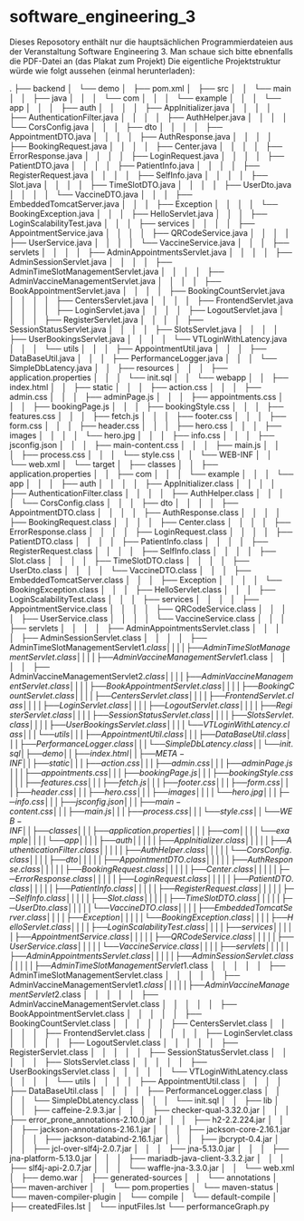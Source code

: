 # software_engineering_3

Dieses Reposotory enthält nur die hauptsächlichen Programmierdateien aus der Veranstaltung Software Engineering 3.
Man schaue sich bitte ebnenfalls die PDF-Datei an (das Plakat zum Projekt)
Die eigentliche Projektstruktur würde wie folgt aussehen (einmal herunterladen):

.
├── backend
│   └── demo
│       ├── pom.xml
│       ├── src
│       │   └── main
│       │       ├── java
│       │       │   └── com
│       │       │       └── example
│       │       │           └── app
│       │       │               ├── auth
│       │       │               │   ├── AppInitializer.java
│       │       │               │   ├── AuthenticationFilter.java
│       │       │               │   ├── AuthHelper.java
│       │       │               │   └── CorsConfig.java
│       │       │               ├── dto
│       │       │               │   ├── AppointmentDTO.java
│       │       │               │   ├── AuthResponse.java
│       │       │               │   ├── BookingRequest.java
│       │       │               │   ├── Center.java
│       │       │               │   ├── ErrorResponse.java
│       │       │               │   ├── LoginRequest.java
│       │       │               │   ├── PatientDTO.java
│       │       │               │   ├── PatientInfo.java
│       │       │               │   ├── RegisterRequest.java
│       │       │               │   ├── SelfInfo.java
│       │       │               │   ├── Slot.java
│       │       │               │   ├── TimeSlotDTO.java
│       │       │               │   ├── UserDto.java
│       │       │               │   └── VaccineDTO.java
│       │       │               ├── EmbeddedTomcatServer.java
│       │       │               ├── Exception
│       │       │               │   └── BookingException.java
│       │       │               ├── HelloServlet.java
│       │       │               ├── LoginScalabilityTest.java
│       │       │               ├── services
│       │       │               │   ├── AppointmentService.java
│       │       │               │   ├── QRCodeService.java
│       │       │               │   ├── UserService.java
│       │       │               │   └── VaccineService.java
│       │       │               ├── servlets
│       │       │               │   ├── AdminAppointmentsServlet.java
│       │       │               │   ├── AdminSessionServlet.java
│       │       │               │   ├── AdminTimeSlotManagementServlet.java
│       │       │               │   ├── AdminVaccineManagementServlet.java
│       │       │               │   ├── BookAppointmentServlet.java
│       │       │               │   ├── BookingCountServlet.java
│       │       │               │   ├── CentersServlet.java
│       │       │               │   ├── FrontendServlet.java
│       │       │               │   ├── LoginServlet.java
│       │       │               │   ├── LogoutServlet.java
│       │       │               │   ├── RegisterServlet.java
│       │       │               │   ├── SessionStatusServlet.java
│       │       │               │   ├── SlotsServlet.java
│       │       │               │   ├── UserBookingsServlet.java
│       │       │               │   └── VTLoginWithLatency.java
│       │       │               └── utils
│       │       │                   ├── AppointmentUtil.java
│       │       │                   ├── DataBaseUtil.java
│       │       │                   ├── PerformanceLogger.java
│       │       │                   └── SimpleDbLatency.java
│       │       ├── resources
│       │       │   ├── application.properties
│       │       │   └── init.sql
│       │       └── webapp
│       │           ├── index.html
│       │           ├── static
│       │           │   ├── action.css
│       │           │   ├── admin.css
│       │           │   ├── adminPage.js
│       │           │   ├── appointments.css
│       │           │   ├── bookingPage.js
│       │           │   ├── bookingStyle.css
│       │           │   ├── features.css
│       │           │   ├── fetch.js
│       │           │   ├── footer.css
│       │           │   ├── form.css
│       │           │   ├── header.css
│       │           │   ├── hero.css
│       │           │   ├── images
│       │           │   │   └── hero.jpg
│       │           │   ├── info.css
│       │           │   ├── jsconfig.json
│       │           │   ├── main-content.css
│       │           │   ├── main.js
│       │           │   ├── process.css
│       │           │   └── style.css
│       │           └── WEB-INF
│       │               └── web.xml
│       └── target
│           ├── classes
│           │   ├── application.properties
│           │   ├── com
│           │   │   └── example
│           │   │       └── app
│           │   │           ├── auth
│           │   │           │   ├── AppInitializer.class
│           │   │           │   ├── AuthenticationFilter.class
│           │   │           │   ├── AuthHelper.class
│           │   │           │   └── CorsConfig.class
│           │   │           ├── dto
│           │   │           │   ├── AppointmentDTO.class
│           │   │           │   ├── AuthResponse.class
│           │   │           │   ├── BookingRequest.class
│           │   │           │   ├── Center.class
│           │   │           │   ├── ErrorResponse.class
│           │   │           │   ├── LoginRequest.class
│           │   │           │   ├── PatientDTO.class
│           │   │           │   ├── PatientInfo.class
│           │   │           │   ├── RegisterRequest.class
│           │   │           │   ├── SelfInfo.class
│           │   │           │   ├── Slot.class
│           │   │           │   ├── TimeSlotDTO.class
│           │   │           │   ├── UserDto.class
│           │   │           │   └── VaccineDTO.class
│           │   │           ├── EmbeddedTomcatServer.class
│           │   │           ├── Exception
│           │   │           │   └── BookingException.class
│           │   │           ├── HelloServlet.class
│           │   │           ├── LoginScalabilityTest.class
│           │   │           ├── services
│           │   │           │   ├── AppointmentService.class
│           │   │           │   ├── QRCodeService.class
│           │   │           │   ├── UserService.class
│           │   │           │   └── VaccineService.class
│           │   │           ├── servlets
│           │   │           │   ├── AdminAppointmentsServlet.class
│           │   │           │   ├── AdminSessionServlet.class
│           │   │           │   ├── AdminTimeSlotManagementServlet$1.class
│           │   │           │   ├── AdminTimeSlotManagementServlet.class
│           │   │           │   ├── AdminVaccineManagementServlet$1.class
│           │   │           │   ├── AdminVaccineManagementServlet$2.class
│           │   │           │   ├── AdminVaccineManagementServlet.class
│           │   │           │   ├── BookAppointmentServlet.class
│           │   │           │   ├── BookingCountServlet.class
│           │   │           │   ├── CentersServlet.class
│           │   │           │   ├── FrontendServlet.class
│           │   │           │   ├── LoginServlet.class
│           │   │           │   ├── LogoutServlet.class
│           │   │           │   ├── RegisterServlet.class
│           │   │           │   ├── SessionStatusServlet.class
│           │   │           │   ├── SlotsServlet.class
│           │   │           │   ├── UserBookingsServlet.class
│           │   │           │   └── VTLoginWithLatency.class
│           │   │           └── utils
│           │   │               ├── AppointmentUtil.class
│           │   │               ├── DataBaseUtil.class
│           │   │               ├── PerformanceLogger.class
│           │   │               └── SimpleDbLatency.class
│           │   └── init.sql
│           ├── demo
│           │   ├── index.html
│           │   ├── META-INF
│           │   ├── static
│           │   │   ├── action.css
│           │   │   ├── admin.css
│           │   │   ├── adminPage.js
│           │   │   ├── appointments.css
│           │   │   ├── bookingPage.js
│           │   │   ├── bookingStyle.css
│           │   │   ├── features.css
│           │   │   ├── fetch.js
│           │   │   ├── footer.css
│           │   │   ├── form.css
│           │   │   ├── header.css
│           │   │   ├── hero.css
│           │   │   ├── images
│           │   │   │   └── hero.jpg
│           │   │   ├── info.css
│           │   │   ├── jsconfig.json
│           │   │   ├── main-content.css
│           │   │   ├── main.js
│           │   │   ├── process.css
│           │   │   └── style.css
│           │   └── WEB-INF
│           │       ├── classes
│           │       │   ├── application.properties
│           │       │   ├── com
│           │       │   │   └── example
│           │       │   │       └── app
│           │       │   │           ├── auth
│           │       │   │           │   ├── AppInitializer.class
│           │       │   │           │   ├── AuthenticationFilter.class
│           │       │   │           │   ├── AuthHelper.class
│           │       │   │           │   └── CorsConfig.class
│           │       │   │           ├── dto
│           │       │   │           │   ├── AppointmentDTO.class
│           │       │   │           │   ├── AuthResponse.class
│           │       │   │           │   ├── BookingRequest.class
│           │       │   │           │   ├── Center.class
│           │       │   │           │   ├── ErrorResponse.class
│           │       │   │           │   ├── LoginRequest.class
│           │       │   │           │   ├── PatientDTO.class
│           │       │   │           │   ├── PatientInfo.class
│           │       │   │           │   ├── RegisterRequest.class
│           │       │   │           │   ├── SelfInfo.class
│           │       │   │           │   ├── Slot.class
│           │       │   │           │   ├── TimeSlotDTO.class
│           │       │   │           │   ├── UserDto.class
│           │       │   │           │   └── VaccineDTO.class
│           │       │   │           ├── EmbeddedTomcatServer.class
│           │       │   │           ├── Exception
│           │       │   │           │   └── BookingException.class
│           │       │   │           ├── HelloServlet.class
│           │       │   │           ├── LoginScalabilityTest.class
│           │       │   │           ├── services
│           │       │   │           │   ├── AppointmentService.class
│           │       │   │           │   ├── QRCodeService.class
│           │       │   │           │   ├── UserService.class
│           │       │   │           │   └── VaccineService.class
│           │       │   │           ├── servlets
│           │       │   │           │   ├── AdminAppointmentsServlet.class
│           │       │   │           │   ├── AdminSessionServlet.class
│           │       │   │           │   ├── AdminTimeSlotManagementServlet$1.class
│           │       │   │           │   ├── AdminTimeSlotManagementServlet.class
│           │       │   │           │   ├── AdminVaccineManagementServlet$1.class
│           │       │   │           │   ├── AdminVaccineManagementServlet$2.class
│           │       │   │           │   ├── AdminVaccineManagementServlet.class
│           │       │   │           │   ├── BookAppointmentServlet.class
│           │       │   │           │   ├── BookingCountServlet.class
│           │       │   │           │   ├── CentersServlet.class
│           │       │   │           │   ├── FrontendServlet.class
│           │       │   │           │   ├── LoginServlet.class
│           │       │   │           │   ├── LogoutServlet.class
│           │       │   │           │   ├── RegisterServlet.class
│           │       │   │           │   ├── SessionStatusServlet.class
│           │       │   │           │   ├── SlotsServlet.class
│           │       │   │           │   ├── UserBookingsServlet.class
│           │       │   │           │   └── VTLoginWithLatency.class
│           │       │   │           └── utils
│           │       │   │               ├── AppointmentUtil.class
│           │       │   │               ├── DataBaseUtil.class
│           │       │   │               ├── PerformanceLogger.class
│           │       │   │               └── SimpleDbLatency.class
│           │       │   └── init.sql
│           │       ├── lib
│           │       │   ├── caffeine-2.9.3.jar
│           │       │   ├── checker-qual-3.32.0.jar
│           │       │   ├── error_prone_annotations-2.10.0.jar
│           │       │   ├── h2-2.2.224.jar
│           │       │   ├── jackson-annotations-2.16.1.jar
│           │       │   ├── jackson-core-2.16.1.jar
│           │       │   ├── jackson-databind-2.16.1.jar
│           │       │   ├── jbcrypt-0.4.jar
│           │       │   ├── jcl-over-slf4j-2.0.7.jar
│           │       │   ├── jna-5.13.0.jar
│           │       │   ├── jna-platform-5.13.0.jar
│           │       │   ├── mariadb-java-client-3.3.2.jar
│           │       │   ├── slf4j-api-2.0.7.jar
│           │       │   └── waffle-jna-3.3.0.jar
│           │       └── web.xml
│           ├── demo.war
│           ├── generated-sources
│           │   └── annotations
│           ├── maven-archiver
│           │   └── pom.properties
│           └── maven-status
│               └── maven-compiler-plugin
│                   └── compile
│                       └── default-compile
│                           ├── createdFiles.lst
│                           └── inputFiles.lst
└── performanceGraph.py
